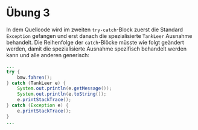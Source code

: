 # Übung 3

In dem Quellcode wird im zweiten `try-catch`-Block zuerst die Standard `Exception`
gefangen und erst danach die spezialisierte `TankLeer` Ausnahme behandelt.
Die Reihenfolge der `catch`-Blöcke müsste wie folgt geändert werden,
damit die spezialisierte Ausnahme spezifisch behandelt werden kann und alle anderen generisch:
```java
...
try {
    bmw.fahren();
} catch (TankLeer e) {
    System.out.println(e.getMessage());
    System.out.println(e.toString());
    e.printStackTrace();
} catch (Exception e) {
    e.printStackTrace();
}
...
```